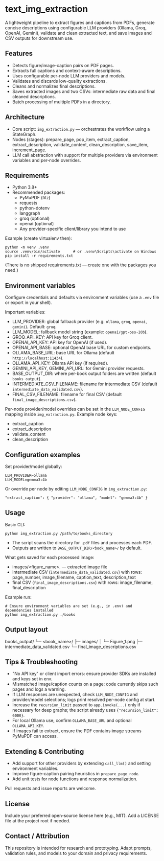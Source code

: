 # text_img_extraction

A lightweight pipeline to extract figures and captions from PDFs, generate concise descriptions using configurable LLM providers (Ollama, Groq, OpenAI, Gemini), validate and clean extracted text, and save images and CSV outputs for downstream use.

## Features
- Detects figure/image-caption pairs on PDF pages.
- Extracts full captions and context-aware descriptions.
- Uses configurable per-node LLM providers and models.
- Validates and discards low-quality extractions.
- Cleans and normalizes final descriptions.
- Saves extracted images and two CSVs: intermediate raw data and final cleaned descriptions.
- Batch processing of multiple PDFs in a directory.

## Architecture
- Core script: `img_extraction.py` — orchestrates the workflow using a StateGraph.
- Nodes (stages): prepare_page, pop_item, extract_caption, extract_description, validate_content, clean_description, save_item, increment_page.
- LLM call abstraction with support for multiple providers via environment variables and per-node overrides.

## Requirements
- Python 3.8+
- Recommended packages:
  - PyMuPDF (fitz)
  - requests
  - python-dotenv
  - langgraph
  - groq (optional)
  - openai (optional)
  - Any provider-specific client/library you intend to use

Example (create virtualenv then):
```
python -m venv .venv
source .venv/bin/activate      # or .venv\Scripts\activate on Windows
pip install -r requirements.txt
```
(There is no shipped requirements.txt — create one with the packages you need.)

## Environment variables
Configure credentials and defaults via environment variables (use a `.env` file or export in your shell).

Important variables:
- LLM_PROVIDER: global fallback provider (e.g. `ollama`, `groq`, `openai`, `gemini`). Default: `groq`.
- LLM_MODEL: fallback model string (example: `openai/gpt-oss-20b`).
- GROQ_API_KEY: API key for Groq client.
- OPENAI_API_KEY: API key for OpenAI (if used).
- OPENAI_API_BASE: optional OpenAI base URL for custom endpoints.
- OLLAMA_BASE_URL: base URL for Ollama (default `http://localhost:11434`).
- OLLAMA_API_KEY: Ollama API key (if required).
- GEMINI_API_KEY, GEMINI_API_URL: for Gemini provider requests.
- BASE_OUTPUT_DIR: where per-book output folders are written (default `books_output`).
- INTERMEDIATE_CSV_FILENAME: filename for intermediate CSV (default `intermediate_data_validated.csv`).
- FINAL_CSV_FILENAME: filename for final CSV (default `final_image_descriptions.csv`).

Per-node provider/model overrides can be set in the `LLM_NODE_CONFIG` mapping inside `img_extraction.py`. Example node keys:
- extract_caption
- extract_description
- validate_content
- clean_description

## Configuration examples
Set provider/model globally:
```
LLM_PROVIDER=ollama
LLM_MODEL=gemma3:4b
```
Or override per node by editing `LLM_NODE_CONFIG` in `img_extraction.py`:
```
"extract_caption": { "provider": "ollama", "model": "gemma3:4b" }
```

## Usage

Basic CLI:
```
python img_extraction.py /path/to/books_directory
```
- The script scans the directory for `.pdf` files and processes each PDF.
- Outputs are written to `BASE_OUTPUT_DIR/<book_name>/` by default.

What gets saved for each processed image:
- images/<figure_name>.<ext> — extracted image file
- intermediate CSV (`intermediate_data_validated.csv`) with rows: page_number, image_filename, caption_text, description_text
- final CSV (`final_image_descriptions.csv`) with rows: image_filename, final_description

Example run:
```
# Ensure environment variables are set (e.g., in .env) and dependencies installed
python img_extraction.py ./books
```

## Output layout
books_output/
  └─ <book_name>/
     ├─ images/
     │  └─ Figure_1.png
     ├─ intermediate_data_validated.csv
     └─ final_image_descriptions.csv

## Tips & Troubleshooting
- "No API key" or client import errors: ensure provider SDKs are installed and keys set in env.
- Mismatched image/caption counts on a page: code currently skips such pages and logs a warning.
- If LLM responses are unexpected, check `LLM_NODE_CONFIG` and provider/model selections; logs print resolved per-node config at start.
- Increase the `recursion_limit` passed to `app.invoke(...)` only if necessary for deep graphs; the script already uses `{"recursion_limit": 6000}`.
- For local Ollama use, confirm `OLLAMA_BASE_URL` and optional `OLLAMA_API_KEY`.
- If images fail to extract, ensure the PDF contains image streams PyMuPDF can access.

## Extending & Contributing
- Add support for other providers by extending `call_llm()` and setting environment variables.
- Improve figure-caption pairing heuristics in `prepare_page_node`.
- Add unit tests for node functions and response normalization.

Pull requests and issue reports are welcome.

## License
Include your preferred open-source license here (e.g., MIT). Add a LICENSE file at the project root if needed.

## Contact / Attribution
This repository is intended for research and prototyping. Adapt prompts, validation rules, and models to your domain and privacy requirements.

